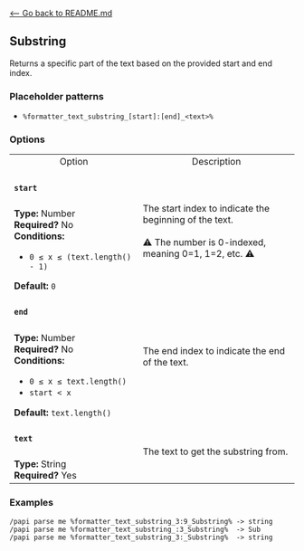 [\<-- Go back to README.md](../../README.md)

## Substring

Returns a specific part of the text based on the provided start and end index.

### Placeholder patterns

- `%formatter_text_substring_[start]:[end]_<text>%`

### Options

<table>
  <tr>
    <td align="center" nowrap="nowrap">
      Option
    </td>
    <td align="center" nowrap="nowrap">
      Description
    </td>
  </tr>
  <tr>
    <td nowrap="nowrap">
      <h4><code>start</code></h4>
    </td>
    <td rowspan="2">
      The start index to indicate the beginning of the text.<br>
      <br>
      ⚠️ The number is 0-indexed, meaning 0=1, 1=2, etc. ⚠️
    </td>
  </tr>
  <tr>
    <td nowrap="nowrap">
      <b>Type:</b> Number<br>
      <b>Required?</b> No<br>
      <b>Conditions:</b>
      <ul>
        <li><code>0 ≤ x ≤ (text.length() - 1)</code></li>
      </ul>
      <b>Default:</b> <code>0</code>
    </td>
  </tr>
  <tr>
    <td nowrap="nowrap">
      <h4><code>end</code></h4>
    </td>
    <td rowspan="2">
      The end index to indicate the end of the text.
    </td>
  </tr>
  <tr>
    <td nowrap="nowrap">
      <b>Type:</b> Number<br>
      <b>Required?</b> No<br>
      <b>Conditions:</b><br>
      <ul>
        <li><code>0 ≤ x ≤ text.length()</code></li>
        <li><code>start < x</code></li>
      </ul>
      <b>Default:</b> <code>text.length()</code>
    </td>
  </tr>
  <tr>
    <td nowrap="nowrap">
      <h4><code>text</code></h4>
    </td>
    <td rowspan="2">
      The text to get the substring from.
    </td>
  </tr>
  <tr>
    <td nowrap="nowrap">
      <b>Type:</b> String<br>
      <b>Required?</b> Yes
    </td>
  </tr>
</table>

### Examples

```
/papi parse me %formatter_text_substring_3:9_Substring% -> string
/papi parse me %formatter_text_substring_:3_Substring%  -> Sub
/papi parse me %formatter_text_substring_3:_Substring%  -> string
```
